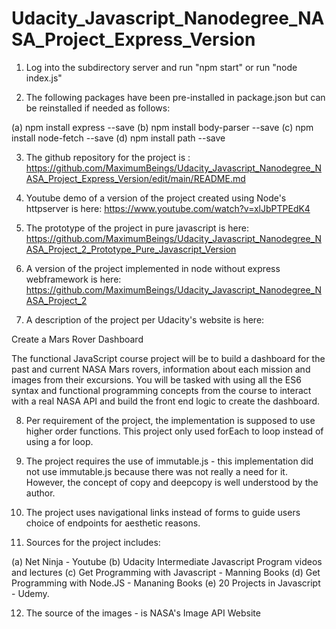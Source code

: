# Udacity_Javascript_Nanodegree_NASA_Project_Express_Version

1. Log into the subdirectory server and run "npm start" or run "node index.js"

2. The following packages have been pre-installed in package.json but can be reinstalled if needed as follows:

(a) npm install express --save
(b) npm install body-parser --save
(c) npm install node-fetch --save
(d) npm install path --save

3. The github repository for the project is : https://github.com/MaximumBeings/Udacity_Javascript_Nanodegree_NASA_Project_Express_Version/edit/main/README.md

4. Youtube demo of a version of the project created using Node's httpserver is here: https://www.youtube.com/watch?v=xlJbPTPEdK4

5. The prototype of the project in pure javascript is here: https://github.com/MaximumBeings/Udacity_Javascript_Nanodegree_NASA_Project_2_Prototype_Pure_Javascript_Version

6. A version of the project implemented in node without express webframework is here: https://github.com/MaximumBeings/Udacity_Javascript_Nanodegree_NASA_Project_2

7. A description of the project per Udacity's website is here: 

Create a Mars Rover Dashboard

The functional JavaScript course project will be to build a dashboard for the past and current NASA Mars rovers, information about each mission and images from their excursions. You will be tasked with using all the ES6 syntax and functional programming concepts from the course to interact with a real NASA API and build the front end logic to create the dashboard.

8. Per requirement of the project, the implementation is supposed to use higher order functions. This project only used forEach to loop instead of using a for loop.

9. The project requires the use of immutable.js - this implementation did not use immutable.js because there was not really a need for it. However, the concept of copy and deepcopy is well understood by the author.

10. The project uses navigational links instead of forms to guide users choice of endpoints for aesthetic reasons.

11. Sources for the project includes:

(a) Net Ninja - Youtube
(b) Udacity Intermediate Javascript Program videos and lectures
(c) Get Programming with Javascript - Manning Books
(d) Get Programming with Node.JS - Mananing Books
(e) 20 Projects in Javascript - Udemy.

12. The source of the images - is NASA's Image API Website
